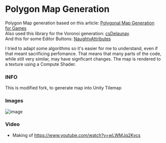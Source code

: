 # Polygon Map Generation

Polygon Map generation based on this article: [Polygonal Map Generation for Games](http://www-cs-students.stanford.edu/~amitp/game-programming/polygon-map-generation/#elevation)  
Also used this library for the Voronoi generation: [csDelaunay](https://github.com/PouletFrit/csDelaunay)  
And this for some Editor Buttons: [NaughtyAttributes](https://github.com/dbrizov/NaughtyAttributes)  

I tried to adapt some algorithms so it's easier for me to understand, even if that meant sacrificing perfomance. That means that many parts of the code, while still very similar, may have signficant changes.
The map is rendered to a texture using a Compute Shader.

### INFO
This is modified fork, to generate map into Unity Tilemap

### Images
![image](https://github.com/user-attachments/assets/475e2770-e36f-4f2d-a106-fe0a4bd00c50)

### Video
- Making of https://www.youtube.com/watch?v=wLWMJq2Kvcs
